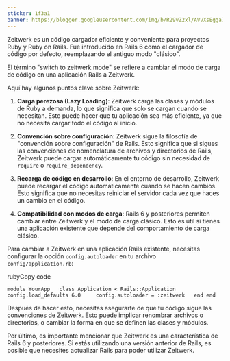```yaml
---
sticker: 1f3a1
banner: https://blogger.googleusercontent.com/img/b/R29vZ2xl/AVvXsEgga753X_rzMozmHACbUidDu3v4NiRcLhdU5LHNDeNLwpZEdQDjnjEs1XnmxPPklrW3LvTHFWgnTaGPP_GdmJEo3JrLZh1KgDpDF41-DvfTxKEMJ8vWrP2dvfY-tIeulRwTol3HnoqWzwMxQYhY3PdOmSmcXGZpgNe_ciCUNsnBEySsqVjjZ8KsaihB/s1600/ALS_Zeitwerk_2022_Platinum_TAW-010.jpg
---
```

Zeitwerk es un código cargador eficiente y conveniente para proyectos Ruby y Ruby on Rails. Fue introducido en Rails 6 como el cargador de código por defecto, reemplazando el antiguo modo "clásico".

El término "switch to zeitwerk mode" se refiere a cambiar el modo de carga de código en una aplicación Rails a Zeitwerk.

Aquí hay algunos puntos clave sobre Zeitwerk:

1. **Carga perezosa (Lazy Loading)**: Zeitwerk carga las clases y módulos de Ruby a demanda, lo que significa que solo se cargan cuando se necesitan. Esto puede hacer que tu aplicación sea más eficiente, ya que no necesita cargar todo el código al inicio.
    
2. **Convención sobre configuración**: Zeitwerk sigue la filosofía de "convención sobre configuración" de Rails. Esto significa que si sigues las convenciones de nomenclatura de archivos y directorios de Rails, Zeitwerk puede cargar automáticamente tu código sin necesidad de `require` o `require_dependency`.
    
3. **Recarga de código en desarrollo**: En el entorno de desarrollo, Zeitwerk puede recargar el código automáticamente cuando se hacen cambios. Esto significa que no necesitas reiniciar el servidor cada vez que haces un cambio en el código.
    
4. **Compatibilidad con modos de carga**: Rails 6 y posteriores permiten cambiar entre Zeitwerk y el modo de carga clásico. Esto es útil si tienes una aplicación existente que depende del comportamiento de carga clásico.
    

Para cambiar a Zeitwerk en una aplicación Rails existente, necesitas configurar la opción `config.autoloader` en tu archivo `config/application.rb`:

rubyCopy code

`module YourApp   class Application < Rails::Application     config.load_defaults 6.0     config.autoloader = :zeitwerk   end end`

Después de hacer esto, necesitas asegurarte de que tu código sigue las convenciones de Zeitwerk. Esto puede implicar renombrar archivos o directorios, o cambiar la forma en que se definen las clases y módulos.

Por último, es importante mencionar que Zeitwerk es una característica de Rails 6 y posteriores. Si estás utilizando una versión anterior de Rails, es posible que necesites actualizar Rails para poder utilizar Zeitwerk.